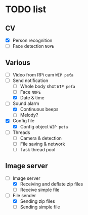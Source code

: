 # TODO list
## CV
* [x] Person recognition
* [ ] Face detection `NOPE`
## Various
* [ ] Video from RPi cam `WIP peťa`
* [ ] Send notification
    * [ ] Whole body shot `WIP peťa`
    * [ ] Face `NOPE`
    * [x] Date & time
* [ ] Sound alarm
    * [x] Continuous beeps
    * [ ] Melody?
* [x] Config file 
    * [x] Config object `WIP peťa`
* [ ] Threads
    * [ ] Camera & detection
    * [ ] File saving & network
    * [ ] Task thread pool
## Image server
* [ ] Image server
    * [x] Receiving and deflate zip files
    * [ ] Receive simple file
* [ ] File sender
    * [x] Sending zip files
    * [ ] Sending simple file 
